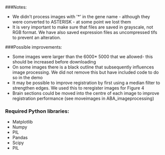 ###Notes:
- We didn't process images with '*' in the gene name - although they were converted to ASTERISK - at some point we lost them
- It is very important to make sure that files are saved in grayscale, not RGB format. We have also saved expression files as uncompressed tifs to prevent an alteration.

###Possible improvements:
- Some images were larger than the 6000* 5000 that we allowed- this should be increased before downloading
- On some images there is a black outline that subsequently influences image processing. We did not remove this but have included code to do so in the demo
- It may be possible to improve registration by first using a median filter to strengthen edges. We used this to reregister images for Figure 4
- Brain sections could be moved into the centre of each image to improve registration performance (see moveimages in ABA_imageprocessing)

### Required Python libraries:
- Matplotlib
- Numpy
- PIL
- Pandas
- Scipy
- PIL
